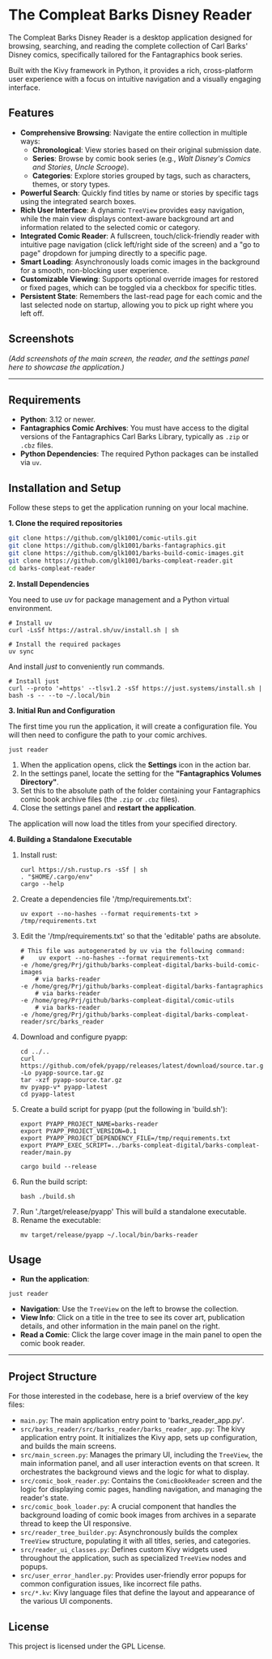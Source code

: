 # The Compleat Barks Disney Reader

The Compleat Barks Disney Reader is a desktop application designed for browsing, searching, and reading the complete
collection of Carl Barks' Disney comics, specifically tailored for the Fantagraphics book series.

Built with the Kivy framework in Python, it provides a rich, cross-platform user experience with a focus on intuitive
navigation and a visually engaging interface.

## Features

- **Comprehensive Browsing**: Navigate the entire collection in multiple ways:
    - **Chronological**: View stories based on their original submission date.
    - **Series**: Browse by comic book series (e.g., *Walt Disney's Comics and Stories*, *Uncle Scrooge*).
    - **Categories**: Explore stories grouped by tags, such as characters, themes, or story types.
- **Powerful Search**: Quickly find titles by name or stories by specific tags using the integrated search boxes.
- **Rich User Interface**: A dynamic `TreeView` provides easy navigation, while the main view displays context-aware
  background art and information related to the selected comic or category.
- **Integrated Comic Reader**: A fullscreen, touch/click-friendly reader with intuitive page navigation (click
  left/right side of the screen) and a "go to page" dropdown for jumping directly to a specific page.
- **Smart Loading**: Asynchronously loads comic images in the background for a smooth, non-blocking user experience.
- **Customizable Viewing**: Supports optional override images for restored or fixed pages, which can be toggled via a
  checkbox for specific titles.
- **Persistent State**: Remembers the last-read page for each comic and the last selected node on startup, allowing you
  to pick up right where you left off.

## Screenshots

*(Add screenshots of the main screen, the reader, and the settings panel here to showcase the application.)*

---

## Requirements

- **Python**: 3.12 or newer.
- **Fantagraphics Comic Archives**: You must have access to the digital versions of the Fantagraphics Carl Barks
  Library, typically as `.zip` or `.cbz` files.
- **Python Dependencies**: The required Python packages can be installed via `uv`.

## Installation and Setup

Follow these steps to get the application running on your local machine.

**1. Clone the required repositories**

```bash
git clone https://github.com/glk1001/comic-utils.git
git clone https://github.com/glk1001/barks-fantagraphics.git
git clone https://github.com/glk1001/barks-build-comic-images.git
git clone https://github.com/glk1001/barks-compleat-reader.git
cd barks-compleat-reader
```

**2. Install Dependencies**

You need to use *uv* for package management and a Python virtual environment.

```uv
# Install uv
curl -LsSf https://astral.sh/uv/install.sh | sh

# Install the required packages
uv sync
```

And install *just* to conveniently run commands.

```just
# Install just
curl --proto '=https' --tlsv1.2 -sSf https://just.systems/install.sh | bash -s -- --to ~/.local/bin
```

**3. Initial Run and Configuration**

The first time you run the application, it will create a configuration file. You will then need to configure the path to
your comic archives.

```
just reader
```
1. When the application opens, click the **Settings** icon in the action bar.
1. In the settings panel, locate the setting for the **"Fantagraphics Volumes Directory"**.
1. Set this to the absolute path of the folder containing your Fantagraphics comic book archive files (the `.zip` or
   `.cbz` files).
1. Close the settings panel and **restart the application**.

The application will now load the titles from your specified directory.


**4. Building a Standalone Executable**
1. Install rust:
    ```
    curl https://sh.rustup.rs -sSf | sh
    . "$HOME/.cargo/env"
    cargo --help
    ```
1. Create a dependencies file '/tmp/requirements.txt':
    ```
    uv export --no-hashes --format requirements-txt > /tmp/requirements.txt
    ```
1. Edit the '/tmp/requirements.txt' so that the 'editable' paths are absolute.
    ```
    # This file was autogenerated by uv via the following command:
    #    uv export --no-hashes --format requirements-txt
    -e /home/greg/Prj/github/barks-compleat-digital/barks-build-comic-images
        # via barks-reader
    -e /home/greg/Prj/github/barks-compleat-digital/barks-fantagraphics
        # via barks-reader
    -e /home/greg/Prj/github/barks-compleat-digital/comic-utils
        # via barks-reader
    -e /home/greg/Prj/github/barks-compleat-digital/barks-compleat-reader/src/barks_reader
    ```
1. Download and configure pyapp:
    ```
    cd ../..
    curl https://github.com/ofek/pyapp/releases/latest/download/source.tar.gz -Lo pyapp-source.tar.gz
    tar -xzf pyapp-source.tar.gz
    mv pyapp-v* pyapp-latest
    cd pyapp-latest
    ```
1. Create a build script for pyapp (put the following in 'build.sh'):
    ```
    export PYAPP_PROJECT_NAME=barks-reader
    export PYAPP_PROJECT_VERSION=0.1
    export PYAPP_PROJECT_DEPENDENCY_FILE=/tmp/requirements.txt
    export PYAPP_EXEC_SCRIPT=../barks-compleat-digital/barks-compleat-reader/main.py
    
    cargo build --release
    ```
1. Run the build script:
    ```
    bash ./build.sh
    ```
1. Run './target/release/pyapp'
This will build a standalone executable.
1. Rename the executable:
    ```
    mv target/release/pyapp ~/.local/bin/barks-reader
    ```
## Usage

- **Run the application**:
```
just reader
```
- **Navigation**: Use the `TreeView` on the left to browse the collection.
- **View Info**: Click on a title in the tree to see its cover art, publication details, and other information in the
  main panel on the right.
- **Read a Comic**: Click the large cover image in the main panel to open the comic book reader.

---

## Project Structure

For those interested in the codebase, here is a brief overview of the key files:

- `main.py`: The main application entry point to 'barks_reader_app.py'.
- `src/barks_reader/src/barks_reader/barks_reader_app.py`: The kivy application entry point. It initializes the Kivy app,
  sets up configuration, and builds the main screens.
- `src/main_screen.py`: Manages the primary UI, including the `TreeView`, the main information panel, and all user
  interaction events on that screen. It orchestrates the background views and the logic for what to display.
- `src/comic_book_reader.py`: Contains the `ComicBookReader` screen and the logic for displaying comic pages, handling
  navigation, and managing the reader's state.
- `src/comic_book_loader.py`: A crucial component that handles the background loading of comic book images from archives
  in a separate thread to keep the UI responsive.
- `src/reader_tree_builder.py`: Asynchronously builds the complex `TreeView` structure, populating it with all titles,
  series, and categories.
- `src/reader_ui_classes.py`: Defines custom Kivy widgets used throughout the application, such as specialized
  `TreeView` nodes and popups.
- `src/user_error_handler.py`: Provides user-friendly error popups for common configuration issues, like incorrect file
  paths.
- `src/*.kv`: Kivy language files that define the layout and appearance of the various UI components.

## License

This project is licensed under the GPL License.
